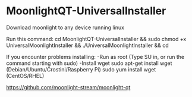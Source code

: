 # MoonlightQT-UniversalInstaller
Download moonlight to any device running linux

Run this command:
cd MoonlightQT-UniversalInstaller && sudo chmod +x UniversalMoonlightInstaller && ./UniversalMoonlightInstaller && cd


If you encounter problems installing:
-Run as root (Type SU in, or run the command starting with sudo)
-Install wget
sudo apt-get install wget (Debian/Ubuntu/Crostini/Raspberry Pi)
sudo yum install wget (CentOS/RHEL)


https://github.com/moonlight-stream/moonlight-qt
